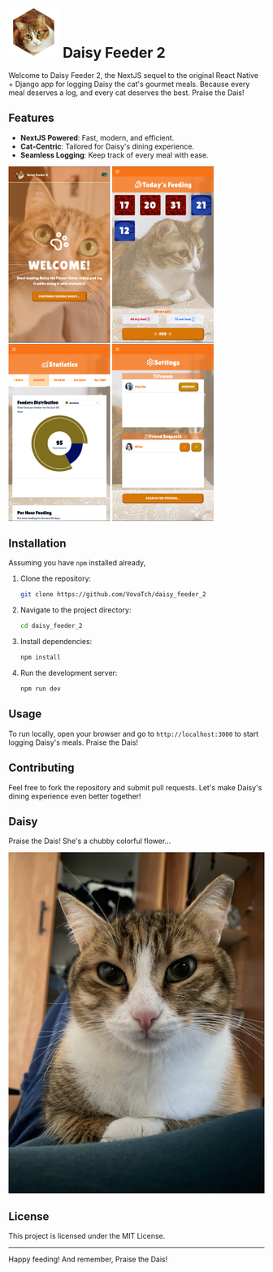 # <img src="/public/images/daisy-hexagon.png" alt="icon" width="100" /> Daisy Feeder 2

Welcome to Daisy Feeder 2, the NextJS sequel to the original React Native + Django app for logging Daisy the cat's gourmet meals. Because every meal deserves a log, and every cat deserves the best. Praise the Dais!

## Features

- **NextJS Powered**: Fast, modern, and efficient.
- **Cat-Centric**: Tailored for Daisy's dining experience.
- **Seamless Logging**: Keep track of every meal with ease.

<p algin="center">
    <img src="/public/promotional/screen-1.png" alt="Landing Page" width="200" />
    <img src="/public/promotional/screen-2.png" alt="Main Page" width="200" />
    <img src="/public/promotional/screen-3.png" alt="Statistics Page" width="200" />
    <img src="/public/promotional/screen-4.png" alt="Friends Page" width="200" />
</p>



## Installation

Assuming you have `npm` installed already,

1. Clone the repository:
    ```bash
    git clone https://github.com/VovaTch/daisy_feeder_2
    ```
2. Navigate to the project directory:
    ```bash
    cd daisy_feeder_2
    ```
3. Install dependencies:
    ```bash
    npm install
    ```
4. Run the development server:
    ```bash
    npm run dev
    ```

## Usage

To run locally, open your browser and go to `http://localhost:3000` to start logging Daisy's meals. Praise the Dais!

## Contributing

Feel free to fork the repository and submit pull requests. Let's make Daisy's dining experience even better together!

## Daisy

Praise the Dais! She's a chubby colorful flower...

![Daisy](/public/images/daisy-drawer.jpg)

## License

This project is licensed under the MIT License.

---

Happy feeding! And remember, Praise the Dais!
